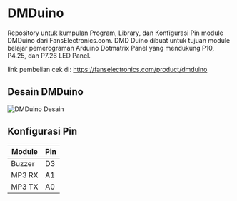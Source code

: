 # DMDuino
Repository untuk kumpulan Program, Library, dan Konfigurasi Pin module DMDuino dari FansElectronics.com.
DMD Duino dibuat untuk tujuan module belajar pemerograman Arduino Dotmatrix Panel yang mendukung P10, P4.25, dan P7.26 LED Panel.

link pembelian cek di: https://fanselectronics.com/product/dmduino

## Desain DMDuino
![DMDuino Desain](https://www.fanselectronics.com/wp-content/uploads/2020/02/dmduino.png)

## Konfigurasi Pin

Module | Pin 
--- | ---
Buzzer | D3
MP3 RX | A1
MP3 TX | A0
